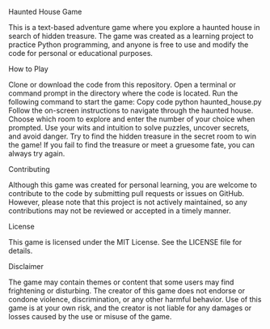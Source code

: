 Haunted House Game

This is a text-based adventure game where you explore a haunted house in search of hidden treasure. The game was created as a learning project to practice Python programming, and anyone is free to use and modify the code for personal or educational purposes.


How to Play

Clone or download the code from this repository.
Open a terminal or command prompt in the directory where the code is located.
Run the following command to start the game:
Copy code
python haunted_house.py
Follow the on-screen instructions to navigate through the haunted house.
Choose which room to explore and enter the number of your choice when prompted.
Use your wits and intuition to solve puzzles, uncover secrets, and avoid danger.
Try to find the hidden treasure in the secret room to win the game!
If you fail to find the treasure or meet a gruesome fate, you can always try again.


Contributing

Although this game was created for personal learning, you are welcome to contribute to the code by submitting pull requests or issues on GitHub. However, please note that this project is not actively maintained, so any contributions may not be reviewed or accepted in a timely manner.


License

This game is licensed under the MIT License. See the LICENSE file for details.


Disclaimer

The game may contain themes or content that some users may find frightening or disturbing. The creator of this game does not endorse or condone violence, discrimination, or any other harmful behavior. Use of this game is at your own risk, and the creator is not liable for any damages or losses caused by the use or misuse of the game.